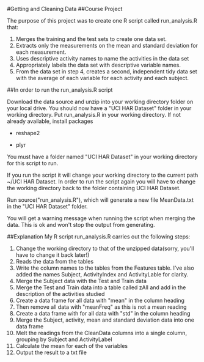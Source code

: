 #Getting and Cleaning Data
##Course Project

The purpose of this project was to create one R script called run_analysis.R that:

1. Merges the training and the test sets to create one data set.
2. Extracts only the measurements on the mean and standard deviation for each measurement. 
3. Uses descriptive activity names to name the activities in the data set
4. Appropriately labels the data set with descriptive variable names. 
5. From the data set in step 4, creates a second, independent tidy data set with the average of each variable for each activity and each subject.

##In order to run the run_analysis.R script

Download the data source and unzip into your working directory folder on your local drive. You should now have a "UCI HAR Dataset" folder in your working directory.
Put run_analysis.R in your working directory.
If not already available, install packages

- reshape2

- plyr

You must have a folder named "UCI HAR Dataset" in your working directory for this script to run.

If you run the script it will change your working directory to the current path ~/UCI HAR Dataset.  In order to run the script again you will have to change the working directory back to the folder containing UCI HAR Dataset.

Run source("run_analysis.R"), which will generate a new file MeanData.txt in the "UCI HAR Dataset" folder.

You will get a warning message when running the script when merging the data.  This is ok and won't stop the output from generating.

##Explanation
My R script run_analysis.R carries out the following steps:

1.  Change the working directory to that of the unzipped data(sorry, you'll have to change it back later!)
2.  Reads the data from the tables 
3.  Write the column names to the tables from the Features table.  I've also added the names Subject, ActivityIndex and ActivityLable for clarity.
4.  Merge the Subject data with the Test and Train data
5.  Merge the Test and Train data into a table called zAll and add in the description of the activities studied
6.  Create a data frame for all data with "mean" in the column heading
7.  Then remove all data with "meanFreq" as this is not a mean reading
8.  Create a data frame with for all data with "std" in the column heading
9.  Merge the Subject, activity, mean and standard deviation data into one data frame
10.  Melt the readings from the CleanData columns into a single column, grouping by Subject and ActivityLabel
11.  Calculate the mean for each of the variables
12.  Output the result to a txt file

